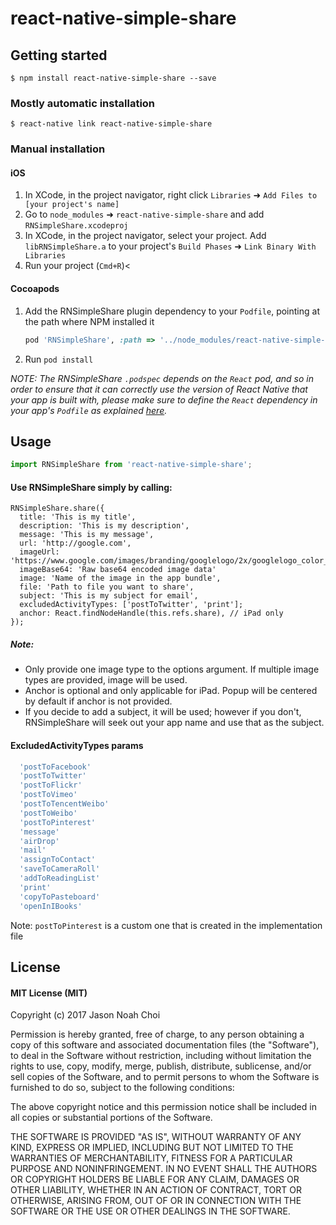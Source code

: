 
# react-native-simple-share

## Getting started

`$ npm install react-native-simple-share --save`

### Mostly automatic installation

`$ react-native link react-native-simple-share`

### Manual installation


#### iOS

1. In XCode, in the project navigator, right click `Libraries` ➜ `Add Files to [your project's name]`
2. Go to `node_modules` ➜ `react-native-simple-share` and add `RNSimpleShare.xcodeproj`
3. In XCode, in the project navigator, select your project. Add `libRNSimpleShare.a` to your project's `Build Phases` ➜ `Link Binary With Libraries`
4. Run your project (`Cmd+R`)<

#### Cocoapods

1. Add the RNSimpleShare plugin dependency to your `Podfile`, pointing at the path where NPM installed it

    ```ruby
    pod 'RNSimpleShare', :path => '../node_modules/react-native-simple-share'
    ```

2. Run `pod install`

*NOTE: The RNSimpleShare `.podspec` depends on the `React` pod, and so in order to ensure that it can correctly use the version of React Native that your app is built with, please make sure to define the `React` dependency in your app's `Podfile` as explained [here](https://facebook.github.io/react-native/docs/integration-with-existing-apps.html#podfile).*

## Usage
```javascript
import RNSimpleShare from 'react-native-simple-share';
```

#### Use RNSimpleShare simply by calling:

    RNSimpleShare.share({
      title: 'This is my title',
      description: 'This is my description',
      message: 'This is my message',
      url: 'http://google.com',
      imageUrl: 'https://www.google.com/images/branding/googlelogo/2x/googlelogo_color_272x92dp.png',
      imageBase64: 'Raw base64 encoded image data'
      image: 'Name of the image in the app bundle',
      file: 'Path to file you want to share',
      subject: 'This is my subject for email', 
      excludedActivityTypes: ['postToTwitter', 'print'];
      anchor: React.findNodeHandle(this.refs.share), // iPad only
    });

##### Note:
- Only provide one image type to the options argument. If multiple image types are provided, image will be used.
- Anchor is optional and only applicable for iPad. Popup will be centered by default if anchor is not provided.
- If you decide to add a subject, it will be used; however if you don't, RNSimpleShare will seek out your app name and use that as the subject.

#### ExcludedActivityTypes params
```javascript
  'postToFacebook'
  'postToTwitter'
  'postToFlickr'   
  'postToVimeo'     
  'postToTencentWeibo' 
  'postToWeibo'        
  'postToPinterest'
  'message' 
  'airDrop'
  'mail'             
  'assignToContact'  
  'saveToCameraRoll'  
  'addToReadingList'
  'print'           
  'copyToPasteboard'
  'openInIBooks'
```

Note: `postToPinterest` is a custom one that is created in the implementation file

## License

#### MIT License (MIT)

Copyright (c) 2017 Jason Noah Choi

Permission is hereby granted, free of charge, to any person obtaining a copy
of this software and associated documentation files (the "Software"), to deal
in the Software without restriction, including without limitation the rights
to use, copy, modify, merge, publish, distribute, sublicense, and/or sell
copies of the Software, and to permit persons to whom the Software is
furnished to do so, subject to the following conditions:

The above copyright notice and this permission notice shall be included in all
copies or substantial portions of the Software.

THE SOFTWARE IS PROVIDED "AS IS", WITHOUT WARRANTY OF ANY KIND, EXPRESS OR
IMPLIED, INCLUDING BUT NOT LIMITED TO THE WARRANTIES OF MERCHANTABILITY,
FITNESS FOR A PARTICULAR PURPOSE AND NONINFRINGEMENT. IN NO EVENT SHALL THE
AUTHORS OR COPYRIGHT HOLDERS BE LIABLE FOR ANY CLAIM, DAMAGES OR OTHER
LIABILITY, WHETHER IN AN ACTION OF CONTRACT, TORT OR OTHERWISE, ARISING FROM,
OUT OF OR IN CONNECTION WITH THE SOFTWARE OR THE USE OR OTHER DEALINGS IN THE
SOFTWARE.

